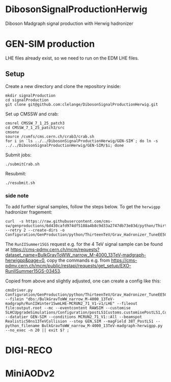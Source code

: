 # DibosonSignalProductionHerwig
Diboson Madgraph signal production with Herwig hadronizer

# GEN-SIM production

LHE files already exist, so we need to run on the EDM LHE files.

## Setup

Create a new directory and clone the repository inside:
```
mkdir signalProduction
cd signalProduction
git clone git@github.com:clelange/DibosonSignalProductionHerwig.git
```

Set up CMSSW and crab:

```
cmsrel CMSSW_7_1_25_patch3
cd CMSSW_7_1_25_patch3/src
cmsenv
source /cvmfs/cms.cern.ch/crab3/crab.sh
for i in `ls ../../DibosonSignalProductionHerwig/GEN-SIM`; do ln -s ../../DibosonSignalProductionHerwig/GEN-SIM/$i; done
```

Submit jobs:
```
./submitCrab.sh
```

Resubmit:
```
./resubmit.sh
```

### side note

To add further signal samples, follow the steps below. To get the `herwigpp` hadronizer fragement:

```
curl  -s https://raw.githubusercontent.com/cms-sw/genproductions/6d430cafd974df5188a4b8c9d33a2747db73e83d/python/ThirteenTeV/Grav_Hadronizer_TuneEE5C_13TeV_madgraph_differentPDF_herwigpp_cff.py --retry 2 --create-dirs -o  Configuration/GenProduction/python/ThirteenTeV/Grav_Hadronizer_TuneEE5C_13TeV_madgraph_differentPDF_herwigpp_cff.py
```

 The `RunIISummer15GS` request e.g. for the 4 TeV signal sample can be found at https://cms-pdmv.cern.ch/mcm/requests?dataset_name=BulkGravToWW_narrow_M-4000_13TeV-madgraph-herwigpp&page=0, copy the commands e.g. from https://cms-pdmv.cern.ch/mcm/public/restapi/requests/get_setup/EXO-RunIISummer15GS-03453.

 Copied from above and slightly adjusted, one can create a config like this:
 ```
 cmsDriver.py Configuration/GenProduction/python/ThirteenTeV/Grav_Hadronizer_TuneEE5C_13TeV_madgraph_differentPDF_herwigpp_cff.py --filein "dbs:/BulkGravToWW_narrow_M-4000_13TeV-madgraph/RunIIWinter15wmLHE-MCRUN2_71_V1-v1/LHE" --fileout file:output.root --mc --eventcontent RAWSIM --customise SLHCUpgradeSimulations/Configuration/postLS1Customs.customisePostLS1,Configuration/DataProcessing/Utils.addMonitoring --datatier GEN-SIM --conditions MCRUN2_71_V1::All --beamspot Realistic50ns13TeVCollision --step GEN,SIM --magField 38T_PostLS1 --python_filename BulkGravToWW_narrow_M-4000_13TeV-madgraph-herwigpp.py --no_exec -n 20 || exit $? ;
 ```

# DIGI-RECO



# MiniAODv2
